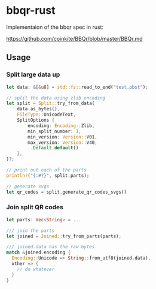 # bbqr-rust

Implementaion of the bbqr spec in rust:

https://github.com/coinkite/BBQr/blob/master/BBQr.md

## Usage

### Split large data up

```rust
let data: &[&u8] = std::fs::read_to_end("test.pbst");

// split the data using zlib encoding
let split = Split::try_from_data(
    data.as_bytes(),
    FileType::UnicodeText,
    SplitOptions {
        encoding: Encoding::Zlib,
        min_split_number: 1,
        min_version: Version::V01,
        max_version: Version::V40,
        ..Default.default()
    },
)?;

// print out each of the parts
println!("{:#?}", split.parts);

// generate svgs
let qr_codes = split.generate_qr_codes_svgs()
```

### Join split QR codes

```rust
let parts: Vec<String> = ...

/// join the parts
let joined = Joined::try_from_parts(parts);

/// joined.data has the raw bytes
match &joined.encoding {
  Encoding::Unicode => String::from_utf8(joined.data),
  other => {
    // do whatever
  }
}
```
